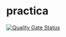 # practica
[![Quality Gate Status](http://bc6e17f.online-server.cloud:9000/api/project_badges/measure?project=org.pragma%3Apractica&metric=alert_status)](http://bc6e17f.online-server.cloud:9000/dashboard?id=org.pragma%3Apractica)
